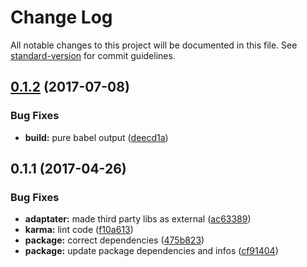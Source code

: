 # Change Log

All notable changes to this project will be documented in this file. See [standard-version](https://github.com/conventional-changelog/standard-version) for commit guidelines.

<a name="0.1.2"></a>
## [0.1.2](https://github.com/nomocas/htsl-uikit-lexicon/compare/v0.1.1...v0.1.2) (2017-07-08)


### Bug Fixes

* **build:** pure babel output ([deecd1a](https://github.com/nomocas/htsl-uikit-lexicon/commit/deecd1a))



<a name="0.1.1"></a>
## 0.1.1 (2017-04-26)


### Bug Fixes

* **adaptater:** made third party libs as external ([ac63389](https://github.com/nomocas/htsl-uikit-lexicon/commit/ac63389))
* **karma:** lint code ([f10a613](https://github.com/nomocas/htsl-uikit-lexicon/commit/f10a613))
* **package:** correct dependencies ([475b823](https://github.com/nomocas/htsl-uikit-lexicon/commit/475b823))
* **package:** update package dependencies and infos ([cf91404](https://github.com/nomocas/htsl-uikit-lexicon/commit/cf91404))
